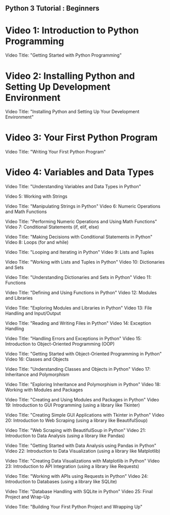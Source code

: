 ## Python 3 Tutorial : Beginners

# Video 1: Introduction to Python Programming
Video Title: "Getting Started with Python Programming"

# Video 2: Installing Python and Setting Up Development Environment
Video Title: "Installing Python and Setting Up Your Development Environment"

# Video 3: Your First Python Program
Video Title: "Writing Your First Python Program"

# Video 4: Variables and Data Types
Video Title: "Understanding Variables and Data Types in Python"

Video 5: Working with Strings

Video Title: "Manipulating Strings in Python"
Video 6: Numeric Operations and Math Functions

Video Title: "Performing Numeric Operations and Using Math Functions"
Video 7: Conditional Statements (if, elif, else)

Video Title: "Making Decisions with Conditional Statements in Python"
Video 8: Loops (for and while)

Video Title: "Looping and Iterating in Python"
Video 9: Lists and Tuples

Video Title: "Working with Lists and Tuples in Python"
Video 10: Dictionaries and Sets

Video Title: "Understanding Dictionaries and Sets in Python"
Video 11: Functions

Video Title: "Defining and Using Functions in Python"
Video 12: Modules and Libraries

Video Title: "Exploring Modules and Libraries in Python"
Video 13: File Handling and Input/Output

Video Title: "Reading and Writing Files in Python"
Video 14: Exception Handling

Video Title: "Handling Errors and Exceptions in Python"
Video 15: Introduction to Object-Oriented Programming (OOP)

Video Title: "Getting Started with Object-Oriented Programming in Python"
Video 16: Classes and Objects

Video Title: "Understanding Classes and Objects in Python"
Video 17: Inheritance and Polymorphism

Video Title: "Exploring Inheritance and Polymorphism in Python"
Video 18: Working with Modules and Packages

Video Title: "Creating and Using Modules and Packages in Python"
Video 19: Introduction to GUI Programming (using a library like Tkinter)

Video Title: "Creating Simple GUI Applications with Tkinter in Python"
Video 20: Introduction to Web Scraping (using a library like BeautifulSoup)

Video Title: "Web Scraping with BeautifulSoup in Python"
Video 21: Introduction to Data Analysis (using a library like Pandas)

Video Title: "Getting Started with Data Analysis using Pandas in Python"
Video 22: Introduction to Data Visualization (using a library like Matplotlib)

Video Title: "Creating Data Visualizations with Matplotlib in Python"
Video 23: Introduction to API Integration (using a library like Requests)

Video Title: "Working with APIs using Requests in Python"
Video 24: Introduction to Databases (using a library like SQLite)

Video Title: "Database Handling with SQLite in Python"
Video 25: Final Project and Wrap-Up

Video Title: "Building Your First Python Project and Wrapping Up"